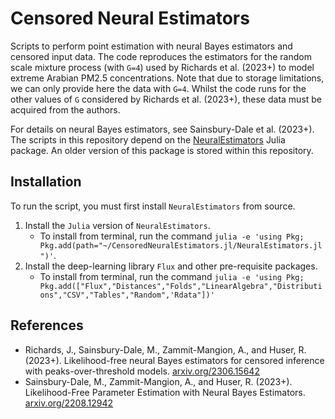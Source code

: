 #  Censored Neural Estimators

Scripts to perform point estimation with neural Bayes estimators and censored input data. The code reproduces the estimators for the random scale mixture process (with `G=4`) used by Richards et al. (2023+) to model extreme Arabian PM2.5 concentrations. Note that due to storage limitations, we can only provide here the data with `G=4`. Whilst the code runs for the other values of `G` considered by Richards et al. (2023+), these data must be acquired from the authors.

For details on neural Bayes estimators, see Sainsbury-Dale et al. (2023+). The scripts in this repository depend on the [NeuralEstimators](https://github.com/msainsburydale/NeuralEstimators.jl) Julia package. An older version of this package is stored within this repository.


## Installation 
To run the script, you must first install `NeuralEstimators` from source.

1. Install the `Julia` version of `NeuralEstimators`.
	- To install from terminal, run the command `julia -e 'using Pkg; Pkg.add(path="~/CensoredNeuralEstimators.jl/NeuralEstimators.jl")'`.
1. Install the deep-learning library `Flux` and other pre-requisite packages.
	- To install from terminal, run the command `julia -e 'using Pkg; Pkg.add(["Flux","Distances","Folds","LinearAlgebra","Distributions","CSV","Tables","Random",'Rdata"])'`

## References 
<ul> 
          <li> Richards, J., Sainsbury-Dale, M., Zammit-Mangion, A., and Huser, R. (2023+). Likelihood-free neural Bayes estimators for censored inference with peaks-over-threshold models. <u><a href="https://arxiv.org/abs/2306.15642" download>arxiv.org/2306.15642</a></u> </li>
          <li> Sainsbury-Dale, M., Zammit-Mangion, A., and Huser, R. (2023+). Likelihood-Free Parameter Estimation with Neural Bayes Estimators. <u><a href="https://arxiv.org/abs/2208.12942" download>arxiv.org/2208.12942</a></u> </li>
</ul>
